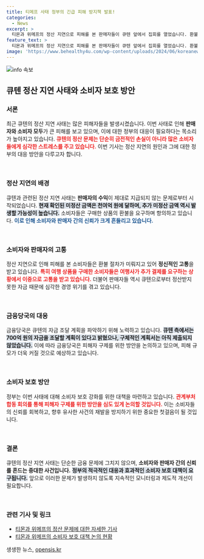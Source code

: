 ```yaml
---
title: 티메프 사태 정부의 긴급 피해 방지책 발표!
categories:
  - News
excerpt: >
  티몬과 위메프의 정산 지연으로 피해를 본 판매자들이 큐텐 앞에서 집회를 열었습니다. 환불 지연과 혼란의 여파가 지속되며 정부가 소비자 보호 대책을 긴급 논의할 예정입니다. 클릭해 자세한 내용을 확인하세요!
feature_text: >
  티몬과 위메프의 정산 지연으로 피해를 본 판매자들이 큐텐 앞에서 집회를 열었습니다. 환불 지연과 혼란의 여파가 지속되며 정부가 소비자 보호 대책을 긴급 논의할 예정입니다. 클릭해 자세한 내용을 확인하세요!
image: 'https://www.behealthy4u.com/wp-content/uploads/2024/06/koreanews.jpg'
---
```


<p><img src="https://www.behealthy4u.com/wp-content/uploads/2024/06/koreanews.jpg" alt="info 속보" /></p>

<h2>큐텐 정산 지연 사태와 소비자 보호 방안</h2>

<h3>서론</h3>

<p>최근 큐텐의 정산 지연 사태는 많은 피해자들을 발생시켰습니다. 이번 사태로 인해 <strong>판매자와 소비자 모두</strong>가 큰 피해를 보고 있으며, 이에 대한 정부의 대응이 필요하다는 목소리가 높아지고 있습니다. <b><span style="color: #ee2323;">큐텐의 정산 문제는 단순히 금전적인 손실이 아니라 많은 소비자들에게 심각한 스트레스를 주고 있습니다.</span></b> 이번 기사는 정산 지연의 원인과 그에 대한 정부의 대응 방안을 다루고자 합니다.</p>

<p data-ke-size="size16">&nbsp;</p>

<h3>정산 지연의 배경</h3>

<p>큐텐과 관련된 정산 지연 사태는 <strong>판매자의 수익</strong>이 제대로 지급되지 않는 문제로부터 시작되었습니다. <b><span style="background-color: #21538527;">현재 확인된 미정산 금액은 천여억 원에 달하며, 추가 미정산 금액 역시 발생할 가능성이 높습니다.</span></b> 소비자들은 구매한 상품의 환불을 요구하며 항의하고 있습니다. <b><span style="color: #1a5490;">이로 인해 소비자와 판매자 간의 신뢰가 크게 흔들리고 있습니다.</span></b></p>

<p data-ke-size="size16">&nbsp;</p>

<h3>소비자와 판매자의 고통</h3>

<p>정산 지연으로 인해 피해를 본 소비자들은 환불 절차가 미뤄지고 있어 <strong>정신적인 고통</strong>을 받고 있습니다. <b><span style="color: #ee2323;">특히 여행 상품을 구매한 소비자들은 여행사가 추가 결제를 요구하는 상황에서 이중으로 고통을 받고 있습니다.</span></b> 더불어 판매자들 역시 큐텐으로부터 정산받지 못한 자금 때문에 심각한 경영 위기를 겪고 있습니다.</p>

<p data-ke-size="size16">&nbsp;</p>

<h3>금융당국의 대응</h3>

<p>금융당국은 큐텐의 자금 조달 계획을 파악하기 위해 노력하고 있습니다. <b><span style="background-color: #21538527;">큐텐 측에서는 700억 원의 자금을 조달할 계획이 있다고 밝혔으나, 구체적인 계획서는 아직 제출되지 않았습니다.</span></b> 이에 따라 금융당국은 피해자 구제를 위한 방안을 논의하고 있으며, 피해 규모가 더욱 커질 것으로 예상하고 있습니다.</p>

<p data-ke-size="size16">&nbsp;</p>

<h3>소비자 보호 방안</h3>

<p>정부는 이번 사태에 대해 소비자 보호 강화를 위한 대책을 마련하고 있습니다. <b><span style="color: #ee2323;">관계부처 합동 회의를 통해 피해자 구제를 위한 방안을 심도 있게 논의할 것입니다.</span></b> 이는 소비자들의 신뢰를 회복하고, 향후 유사한 사건의 재발을 방지하기 위한 중요한 첫걸음이 될 것입니다.</p>

<p data-ke-size="size16">&nbsp;</p>

<h3>결론</h3>

<p>큐텐의 정산 지연 사태는 단순한 금융 문제에 그치지 않으며, <strong>소비자와 판매자 간의 신뢰를 흔드는 중대한 사건입니다.</strong> <b><span style="background-color: #21538527;">정부의 적극적인 대응과 효과적인 소비자 보호 대책이 요구됩니다.</span></b> 앞으로 이러한 문제가 발생하지 않도록 지속적인 모니터링과 제도적 개선이 필요합니다.</p>

<p data-ke-size="size16">&nbsp;</p>

<h3>관련 기사 및 링크</h3>

<ul>
<li><a href="https://mbcnews.com/article/20231022">티몬과 위메프의 정산 문제에 대한 자세한 기사</a></li>
<li><a href="https://mbcnews.com/article/20231023">티몬과 위메프의 소비자 보호 대책 논의 현황</a></li>
</ul>
생생한 뉴스, <a href="https://opensis.kr" rel="dofollow">opensis.kr</a>


